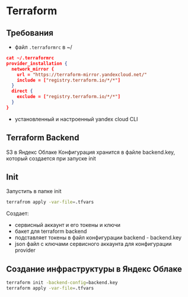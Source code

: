 # Terraform

## Требования
- файл `.terraformrc` в ~/
```json
cat ~/.terraformrc 
provider_installation {
  network_mirror {
    url = "https://terraform-mirror.yandexcloud.net/"
    include = ["registry.terraform.io/*/*"]
  }
  direct {
    exclude = ["registry.terraform.io/*/*"]
  }
}
```
- установленный и настроенный yandex cloud CLI

## Terraform Backend
S3 в Яндекс Облаке
Конфигурация хранится в файле backend.key, который создается при запуске init

## Init

Запустить в папке init 
```sh
terrafrom apply -var-file=.tfvars
```
Создает: 
- сервисный аккаунт и его токены и ключи
- бакет для terraform backend
- подставляет токены в файл конфигурации backend - backend.key
- json файл с ключами сервисного аккаунта для конфигурации provider

## Создание инфраструктуры в Яндекс Облаке
```sh
terraform init -backend-config=backend.key
terraform apply -var-file=.tfvars
```